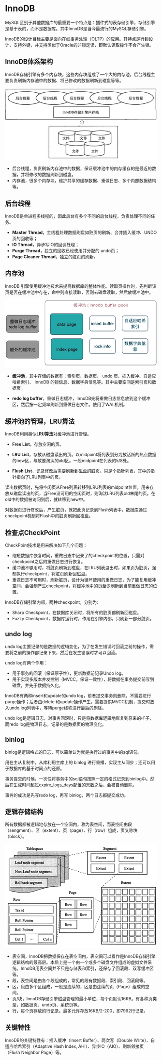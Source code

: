 # InnoDB

MySQL区别于其他数据库的最重要一个特点是：插件式的表存储引擎，存储引擎是基于表的，而不是数据库。其中InnoDB是当今最流行的MySQL存储引擎。

InnoDB的设计目标主要是面向在线事务处理（OLTP）的应用。其特点是行锁设计、支持外键，并支持类似于Oracle的非锁定读，即默认读取操作不会产生锁。

## InnoDB体系架构

InnoDB存储引擎有多个内存块，这些内存块组成了一个大的内存池。后台线程主要负责刷新内存池中的数据、将已修改的数据刷新到磁盘等等。

![mysql_innodb](mysql_innodb.png)

- 后台线程，负责刷新内存池中的数据，保证缓冲池中的内存缓存的是最近的数据，并将修改的数据刷新到磁盘。
- 内存池，很多个内存块，维护共享的缓存数据、重做日志、多个内部数据结构等。

## 后台线程

 InnoDB是单进程多线程的，因此后台有多个不同的后台线程，负责处理不同的任务。

- **Master Thread**，主线程处理数据刷盘如赃页的刷新、合并插入缓冲、UNDO 页的回收等；
- **IO Thread**，异步写IO的回调处理；
- **Purge Thread**，独立的回收已经使用并分配的 undo页；
- **Page Cleaner Thread**，独立的脏页的刷新。

## 内存池

InnoDB 引擎使用缓冲池技术来提高数据库的整体性能。读取页操作时，先判断该页是否在缓冲池中存在，命中则直接读取，否则去磁盘读取，然后放缓冲池中。

![mysql_innodb_buffer_pool](mysql_innodb_buffer_pool.png)

- **缓冲池**，其中存储的数据有：索引页、数据页、 undo 页、插入缓冲、自适应哈希索引、 InnoDB 的锁信息、数据字典信息等。其中主要空间是索引页和数据页。

- **redo log buffer**，重做日志缓冲，InnoDB先将重做日志信息放到这个缓冲区，然后按一定频率刷新到重做日志文件。使用了WAL机制。

## 缓冲池的管理，LRU算法

InnoDB利用类似**LRU算法**对缓冲池进行管理。

- **Free List**，存放空闲的页。
- **LRU List**，存放从磁盘读出的页。以midpoint将列表划分为放活跃的热点数据的new区，与放要淘汰的old区。一般midpoint在列表的5/8处。

- **Flush List**，记录修改后需要刷新到磁盘的脏页。只是个指针列表，其中的指针指向了LRU列表中的页。

读出数据页时，先将空闲页从Free列表转移到LRU列表的midpoint位置，用来存放从磁盘读出的页，当Free没可用的空闲页时，则淘汰LRU列表old末尾的页。在old中的数据被访问到后，就转移到new中。

对数据页进行修改后，产生脏页，就把此页记录到Flush列表中，数据库通过checkpoint机制将Flush中的脏页刷新回磁盘。

## 检查点CheckPoint

CheckPoint技术是用来解决如下几个问题：

- 缩短数据库恢复时间，重做日志中记录了的checkpoint的位置，只需对checkpoint之后的重做日志进行恢复。
- 缓冲池不够用时，将脏页刷新到磁盘，在LRU列表溢出时，如果页为脏页，强制执行checkpoint，将脏页刷新回磁盘。
- 重做日志不可用时，刷新脏页，设计为循环使用的重做日志，为了能复用缓冲空间，会强制产生checkpoint，将缓冲池中的页至少刷新到当前重做日志的位置。

InnoDB存储引擎内部，两种checkpoint，分别为:

- Sharp Checkpoint，在数据库关闭时，将所有的脏页都刷新回磁盘。
- Fuzzy Checkpoint，数据库运行时，作用在引擎内部，只刷新一部分脏页。

## undo log

undo log主要记录的是数据的逻辑变化，为了在发生错误时回滚之前的操作，需要将之前的操作都记录下来，然后在发生错误时才可以回滚。

undo log有两个作用：

- 用于事务的回滚（保证原子性），更新数据前记录Undo log。
- 用于实现多版本并发控制（MVCC，保证一致性），将数据在事务提交前写到磁盘，并先于数据持久化。

InnoDB有两种insert和update的undo log，前者提交事务则删除，不需要进行purge操作；后者由delete 和update操作产生，需要提供MVCC机制，提交时放入undo log列表中，等待purge线程进行最后的删除。

undo log是逻辑日志，对事务回滚时，只是将数据库逻辑地恢复到原来的样子，而redo log是物理日志，记录的是数据页的物理变化。

## binlog

binlog是逻辑格式的日志，可以简单认为就是执行过的事务中的sql语句。

用在主从复制中，从库利用主库上的 binlog 进行重播，实现主从同步；还可以用于数据库的基于时间点的还原。

事务提交的时候，一次性将事务中的sql语句按照一定的格式记录到binlog中。然后在生成时间超过expire_logs_days配置的天数之后，会被自动删除。

事务的成功是先写redo log，再写 binlog，两个日志都提交成功。

## 逻辑存储结构

所有数据都被逻辑地存放在一个空间内，称为表空间，而表空间由段（sengment）、区（extent）、页（page）、行（row）组成，页又称块（block）。

![mysql_innodb_storage](mysql_innodb_storage.png)

- 表空间，InnoDB把数据保存在表空间内，表空间可以看作是InnoDB存储引擎逻辑结构的最高层。本质上是一个由一个或多个磁盘文件组成的虚拟文件系统。InnoDB用表空间并不只是存储表和索引，还保存了回滚段、双写缓冲区等。
- 段，表空间是由各个段组成的，常见的段有数据段、索引段、回滚段等。
- 区，段由多个区组成，一般是连续的，区是由连续的页（Page）组成的空间。
- 页/块，InnoDB存储引擎磁盘管理的最小单位，每个页默认16KB。有各种页类型，如数据页、undo页、系统页等。
- 行，每个页存放的行记录。最多允许存放16KB/2-200，即7992行记录。

## 关键特性

InnoDB的关键特性有：插入缓冲（Insert Buffer）、两次写（Double Write）、自适应哈希索引（Adaptive Hash Index, AHI）、异步IO（AIO）、刷新邻接页（Flush Neighbor Page）等。

